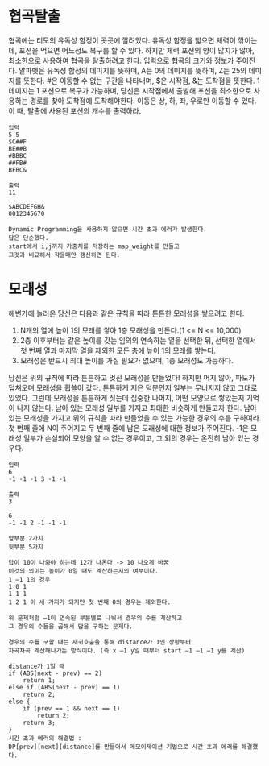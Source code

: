 # 협곡탈출

 협곡에는 티모의 유독성 함정이 곳곳에 깔려있다. 유독성 함정을 밟으면 체력이 깎이는데, 포션을 먹으면 어느정도 복구를 할 수 있다. 하지만 체력 포션의 양이 많지가 않아, 최소한으로 사용하여 협곡을 탈출하려고 한다.
입력으로 협곡의 크기와 정보가 주어진다. 알파벳은 유독성 함정의 데미지를 뜻하며, A는 0의 데미지를 뜻하며, Z는 25의 데미지를 뜻한다.
#은 이동할 수 없는 구간을 나타내며, $은 시작점, &는 도착점을 뜻한다.
1 데미지는 1 포션으로 복구가 가능하며, 당신은 시작점에서 출발해 포션을 최소한으로 사용하는 경로를 찾아 도착점에 도착해야한다.
이동은 상, 하, 좌, 우로만 이동할 수 있다.
이 때, 탈출에 사용된 포션의 개수를 출력하라.

```
입력
5 5
$C##F
BE##B
#BBBC
##FB#
BFBC&

출력
11
```

```
$ABCDEFGH&
0012345670

Dynamic Programming을 사용하지 않으면 시간 초과 에러가 발생한다.
답은 단순했다.
start에서 i,j까지 가중치를 저장하는 map_weight를 만들고
그것과 비교해서 작을때만 갱신하면 된다.
```

# 모래성

해변가에 놀러온 당신은 다음과 같은 규칙을 따라 튼튼한 모래성을 쌓으려고 한다.
1. N개의 열에 높이 1의 모래를 쌓아 1층 모래성을 만든다.(1 <= N <= 10,000)
2. 2층 이후부터는 같은 높이를 갖는 임의의 연속하는 열을 선택한 뒤, 
선택한 열에서 첫 번째 열과 마지막 열을 제외한 모든 층에 높이 1의 모래를 쌓는다.
3. 모래성은 반드시 최대 높이를 가질 필요가 없으며, 1층 모래성도 가능하다.

당신은 위의 규칙에 따라 튼튼하고 멋진 모래성을 만들었다!
하지만 머지 않아, 파도가 덮쳐오며 모래성을 휩쓸어 갔다. 
튼튼하게 지은 덕분인지 일부는 무너지지 않고 그대로 있었다.
그런데 모래성을 튼튼하게 짓는데 집중한 나머지, 어떤 모양으로 쌓았는지 기억이 나지 않는다. 
남아 있는 모래성 일부를 가지고 최대한 비슷하게 만들고자 한다.
남아 있는 모래성을 가지고 위의 규칙을 따라 만들었을 수 있는 가능한 경우의 수를 구하여라.
첫 번째 줄에 N이 주어지고 두 번째 줄에 남은 모래성에 대한 정보가 주어진다.
-1은 모래성 일부가 손실되어 모양을 알 수 없는 경우이고, 그 외의 경우는 온전히 남아 있는 경우다.

```
입력
6
-1 -1 -1 3 -1 -1

출력
3
```

```
6
-1 -1 2 -1 -1 -1

앞부분 2가지
뒷부분 5가지

답이 10이 나와야 하는데 12가 나온다 -> 10 나오게 바꿈
이것의 의미는 높이가 0일 때도 계산하는지의 여부이다.
1 –1 1의 경우
1 0 1
1 1 1
1 2 1 이 세 가지가 되지만 첫 번째 0의 경우는 제외한다.

위 문제처럼 –1이 연속된 부분별로 나눠서 경우의 수를 계산하고
그 경우의 수들을 곱해서 답을 구하는 문제다.

경우의 수를 구할 때는 재귀호출을 통해 distance가 1인 상황부터 
차곡차곡 계산해나가는 방식이다. (즉 x –1 y일 때부터 start –1 –1 –1 y를 계산)

distance가 1일 때
if (ABS(next - prev) == 2)
	return 1;
else if (ABS(next - prev) == 1)
	return 2;
else {
	if (prev == 1 && next == 1)
		return 2;
	return 3;
}
시간 초과 에러의 해결법 : 
DP[prev][next][distance]를 만들어서 메모이제이션 기법으로 시간 초과 에러를 해결했다.
```
